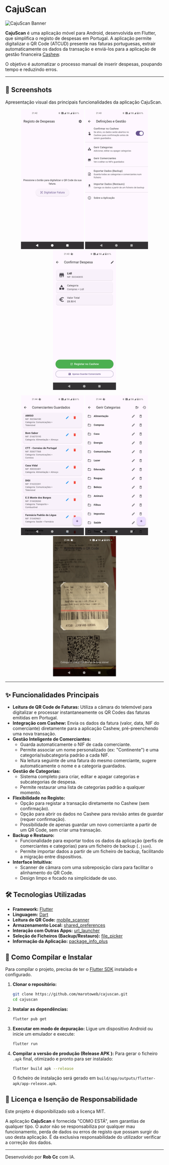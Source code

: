 # CajuScan

![CajuScan Banner](https://raw.githubusercontent.com/marotoweb/cajuscan/main/assets/banner.png )

**CajuScan** é uma aplicação móvel para Android, desenvolvida em Flutter, que simplifica o registo de despesas em Portugal. A aplicação permite digitalizar o QR Code (ATCUD) presente nas faturas portuguesas, extrair automaticamente os dados da transação e enviá-los para a aplicação de gestão financeira [Cashew](https://cashewapp.web.app/ ).

O objetivo é automatizar o processo manual de inserir despesas, poupando tempo e reduzindo erros.

---

## 📸 Screenshots

Apresentação visual das principais funcionalidades da aplicação CajuScan.

<p align="center">
  <img src="screenshots/Screenshot_1.png" width="200" alt="Página Inicial">
  <img src="screenshots/Screenshot_2.png" width="200" alt="Página de Digitalização">
  <img src="screenshots/Screenshot_3.png" width="200" alt="Página de Confirmação">
</p>
<p align="center">
  <img src="screenshots/Screenshot_4.png" width="200" alt="Gestão de Comerciantes">
  <img src="screenshots/Screenshot_5.png" width="200" alt="Gestão de Categorias">
  <img src="screenshots/Screenshot_6.png" width="200" alt="Página de Definições">
</p>

---

## ✨ Funcionalidades Principais

*   **Leitura de QR Code de Faturas:** Utiliza a câmara do telemóvel para digitalizar e processar instantaneamente os QR Codes das faturas emitidas em Portugal.
*   **Integração com Cashew:** Envia os dados da fatura (valor, data, NIF do comerciante) diretamente para a aplicação Cashew, pré-preenchendo uma nova transação.
*   **Gestão Inteligente de Comerciantes:**
    *   Guarda automaticamente o NIF de cada comerciante.
    *   Permite associar um nome personalizado (ex: "Continente") e uma categoria/subcategoria padrão a cada NIF.
    *   Na leitura seguinte de uma fatura do mesmo comerciante, sugere automaticamente o nome e a categoria guardados.
*   **Gestão de Categorias:**
    *   Sistema completo para criar, editar e apagar categorias e subcategorias de despesa.
    *   Permite restaurar uma lista de categorias padrão a qualquer momento.
*   **Flexibilidade no Registo:**
    *   Opção para registar a transação diretamente no Cashew (sem confirmação).
    *   Opção para abrir os dados no Cashew para revisão antes de guardar (requer confirmação).
    *   Possibilidade de apenas guardar um novo comerciante a partir de um QR Code, sem criar uma transação.
*   **Backup e Restauro:**
    *   Funcionalidade para exportar todos os dados da aplicação (perfis de comerciantes e categorias) para um ficheiro de backup (`.json`).
    *   Permite importar dados a partir de um ficheiro de backup, facilitando a migração entre dispositivos.
*   **Interface Intuitiva:**
    *   Scanner de câmara com uma sobreposição clara para facilitar o alinhamento do QR Code.
    *   Design limpo e focado na simplicidade de uso.

## 🛠️ Tecnologias Utilizadas

*   **Framework:** [Flutter](https://flutter.dev/ )
*   **Linguagem:** [Dart](https://dart.dev/ )
*   **Leitura de QR Code:** [mobile_scanner](https://pub.dev/packages/mobile_scanner )
*   **Armazenamento Local:** [shared_preferences](https://pub.dev/packages/shared_preferences )
*   **Interação com Outras Apps:** [url_launcher](https://pub.dev/packages/url_launcher )
*   **Seleção de Ficheiros (Backup/Restauro):** [file_picker](https://pub.dev/packages/file_picker )
*   **Informação da Aplicação:** [package_info_plus](https://pub.dev/packages/package_info_plus )

## 🚀 Como Compilar e Instalar

Para compilar o projeto, precisa de ter o [Flutter SDK](https://docs.flutter.dev/get-started/install ) instalado e configurado.

1.  **Clonar o repositório:**
    ```sh
    git clone https://github.com/marotoweb/cajuscan.git
    cd cajuscan
    ```

2.  **Instalar as dependências:**
    ```sh
    flutter pub get
    ```

3.  **Executar em modo de depuração:**
    Ligue um dispositivo Android ou inicie um emulador e execute:
    ```sh
    flutter run
    ```

4.  **Compilar a versão de produção (Release APK ):**
    Para gerar o ficheiro `.apk` final, otimizado e pronto para ser instalado:
    ```sh
    flutter build apk --release
    ```
    O ficheiro de instalação será gerado em `build/app/outputs/flutter-apk/app-release.apk`.

## 📄 Licença e Isenção de Responsabilidade

Este projeto é disponibilizado sob a licença MIT.

A aplicação **CajuScan** é fornecida "COMO ESTÁ", sem garantias de qualquer tipo. O autor não se responsabiliza por qualquer mau funcionamento, perda de dados ou erros de registo que possam surgir do uso desta aplicação. É da exclusiva responsabilidade do utilizador verificar a correção dos dados.

---

Desenvolvido por **Rob Cc** com IA.
